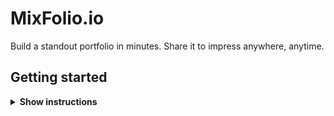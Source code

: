 # MixFolio.io

Build a standout portfolio in minutes.
Share it to impress anywhere, anytime.

## Getting started

<details><summary><b>Show instructions</b></summary>

1. Clone the repository:

   ```sh
   git clone https://github.com/jakebogan01/mixfolio.git
   ```

2. Install dependencies

   ```sh
   npm install
   ```

3. Start Dev Server

   ```sh
    npm run dev
   ```

</details>
